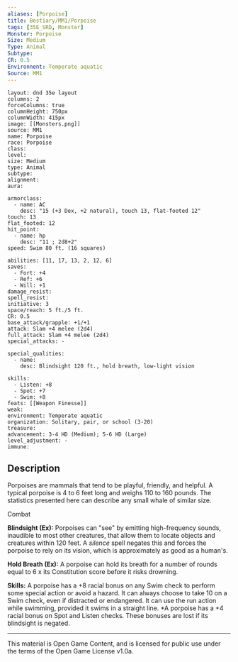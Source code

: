 ```yaml
---
aliases: [Porpoise]
title: Bestiary/MM1/Porpoise
tags: [35E_SRD, Monster]
Monster: Porpoise
Size: Medium
Type: Animal
Subtype: 
CR: 0.5
Environnent: Temperate aquatic
Source: MM1
---
```


```statblock
layout: dnd 35e layout
columns: 2
forceColumns: true
columnHeight: 750px
columnWidth: 415px
image: [[Monsters.png]]
source: MM1
name: Porpoise
race: Porpoise
class: 
level: 
size: Medium
type: Animal
subtype: 
alignment: 
aura: 

armorclass:
  - name: AC
    desc: "15 (+3 Dex, +2 natural), touch 13, flat-footed 12"
touch: 13
flat_footed: 12
hit_point:
  - name: hp
    desc: "11 ; 2d8+2"
speed: Swim 80 ft. (16 squares)

abilities: [11, 17, 13, 2, 12, 6]
saves:
  - Fort: +4
  - Ref: +6
  - Will: +1
damage_resist: 
spell_resist: 
initiative: 3
space/reach: 5 ft./5 ft.
CR: 0.5
base_attack/grapple: +1/+1
attack: Slam +4 melee (2d4)
full_attack: Slam +4 melee (2d4)
special_attacks: -

special_qualities:
  - name: 
    desc: Blindsight 120 ft., hold breath, low-light vision

skills:
  - Listen: +8
  - Spot: +7
  - Swim: +8
feats: [[Weapon Finesse]]
weak: 
environment: Temperate aquatic
organization: Solitary, pair, or school (3-20)
treasure: 
advancement: 3-4 HD (Medium); 5-6 HD (Large)
level_adjustment: -
immune: 
```

## Description

<p>Porpoises are mammals that tend to be playful, friendly, and helpful. A typical porpoise is 4 to 6 feet long and weighs 110 to 160 pounds. The statistics presented here can describe any small whale of similar size.</p>
<p>Combat</p>
<p>
            <b>Blindsight (Ex):</b> Porpoises can "see" by emitting high-frequency sounds, inaudible to most other creatures, that allow them to locate objects and creatures within 120 feet. A <i>silence</i> spell negates this and forces the porpoise to rely on its vision, which is approximately as good as a human's.</p>
<p>
            <b>Hold Breath (Ex):</b> A porpoise can hold its breath for a number of rounds equal to 6 x its Constitution score before it risks drowning.</p>
<p>
            <b>Skills:</b> A porpoise has a +8 racial bonus on any Swim check to perform some special action or avoid a hazard. It can always choose to take 10 on a Swim check, even if distracted or endangered. It can use the run action while swimming, provided it swims in a straight line. *A porpoise has a +4 racial bonus on Spot and Listen checks. These bonuses are lost if its blindsight is negated.</p>

---

This material is Open Game Content, and is licensed for public use under
the terms of the Open Game License v1.0a.
